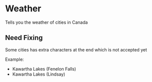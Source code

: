 # Weather
 Tells you the weather of cities in Canada

<h2>Need Fixing</h2> 

Some cities has extra characters at the end which is not accepted yet

Example:
<ul>
 <li>Kawartha Lakes (Fenelon Falls)</li>
 <li>Kawartha Lakes (Lindsay)</li>
</ul>
